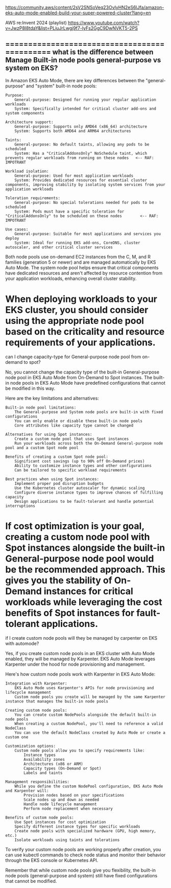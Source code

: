 https://community.aws/content/2sV2SNSoVeq23OvlyHN2eS6lJfa/amazon-eks-auto-mode-enabled-build-your-super-powered-cluster?lang=en

AWS re:Invent 2024 (playlist)
https://www.youtube.com/watch?v=JwzP8I8tdaY&list=PLiuJrLwgj9f7-lyFs2GgC9DwNVKT5-2PS

=============================================
what is the difference between Manage Built-in node pools general-purpose vs system on EKS?
----
In Amazon EKS Auto Mode, there are key differences between the "general-purpose" and "system" built-in node pools:

    Purpose:
        General-purpose: Designed for running your regular application workloads
        System: Specifically intended for critical cluster add-ons and system components

    Architecture support:
        General-purpose: Supports only AMD64 (x86_64) architecture
        System: Supports both AMD64 and ARM64 architectures

    Taints:
        General-purpose: No default taints, allowing any pods to be scheduled
        System: Has a "CriticalAddonsOnly" NoSchedule taint, which prevents regular workloads from running on these nodes   <-- RAF: IMPOTRANT

    Workload isolation:
        General-purpose: Used for most application workloads
        System: Provides dedicated resources for essential cluster components, improving stability by isolating system services from your application workloads

    Toleration requirements:
        General-purpose: No special tolerations needed for pods to be scheduled
        System: Pods must have a specific toleration for "CriticalAddonsOnly" to be scheduled on these nodes        <-- RAF: IMPOTRANT

    Use cases:
        General-purpose: Suitable for most applications and services you deploy
        System: Ideal for running EKS add-ons, CoreDNS, cluster autoscaler, and other critical cluster services

Both node pools use on-demand EC2 instances from the C, M, and R families (generation 5 or newer) and are managed automatically by EKS Auto Mode. The system node pool helps ensure that critical components have dedicated resources and aren't affected by resource contention from your application workloads, enhancing overall cluster stability.

When deploying workloads to your EKS cluster, you should consider using the appropriate node pool based on the criticality and resource requirements of your applications.
=============================================
can I change capacity-type for General-purpose node pool from on-demand to spot?

No, you cannot change the capacity type of the built-in General-purpose node pool in EKS Auto Mode from On-Demand to Spot instances. The built-in node pools in EKS Auto Mode have predefined configurations that cannot be modified in this way.

Here are the key limitations and alternatives:

    Built-in node pool limitations:
        The General-purpose and System node pools are built-in with fixed configurations
        You can only enable or disable these built-in node pools
        Core attributes like capacity type cannot be changed

    Alternatives for using Spot instances:
        Create a custom node pool that uses Spot instances
        Run your workloads across both the On-Demand General-purpose node pool and a custom Spot node pool

    Benefits of creating a custom Spot node pool:
        Significant cost savings (up to 90% off On-Demand prices)
        Ability to customize instance types and other configurations
        Can be tailored to specific workload requirements

    Best practices when using Spot instances:
        Implement proper pod disruption budgets
        Use the Kubernetes cluster autoscaler for dynamic scaling
        Configure diverse instance types to improve chances of fulfilling capacity
        Design applications to be fault-tolerant and handle potential interruptions

If cost optimization is your goal, creating a custom node pool with Spot instances alongside the built-in General-purpose node pool would be the recommended approach. This gives you the stability of On-Demand instances for critical workloads while leveraging the cost benefits of Spot instances for fault-tolerant applications.
===============================================
if I create custom node pools will they be managed by carpenter on EKS with automode?

Yes, if you create custom node pools in an EKS cluster with Auto Mode enabled, they will be managed by Karpenter. EKS Auto Mode leverages Karpenter under the hood for node provisioning and management.

Here's how custom node pools work with Karpenter in EKS Auto Mode:

    Integration with Karpenter:
        EKS Auto Mode uses Karpenter's APIs for node provisioning and lifecycle management
        Custom node pools you create will be managed by the same Karpenter instance that manages the built-in node pools

    Creating custom node pools:
        You can create custom NodePools alongside the default built-in node pools
        When creating a custom NodePool, you'll need to reference a valid NodeClass
        You can use the default NodeClass created by Auto Mode or create a custom one

    Customization options:
        Custom node pools allow you to specify requirements like:
            Instance types
            Availability zones
            Architectures (x86 or ARM)
            Capacity types (On-Demand or Spot)
            Labels and taints

    Management responsibilities:
        While you define the custom NodePool configuration, EKS Auto Mode and Karpenter will:
            Provision nodes based on your specifications
            Scale nodes up and down as needed
            Handle node lifecycle management
            Perform node replacement when necessary

    Benefits of custom node pools:
        Use Spot instances for cost optimization
        Specify different instance types for specific workloads
        Create node pools with specialized hardware (GPU, high memory, etc.)
        Isolate workloads using taints and tolerations

To verify your custom node pools are working properly after creation, you can use kubectl commands to check node status and monitor their behavior through the EKS console or Kubernetes API.

Remember that while custom node pools give you flexibility, the built-in node pools (general-purpose and system) still have fixed configurations that cannot be modified.


